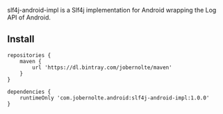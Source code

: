slf4j-android-impl is a Slf4j implementation for Android wrapping the Log API of Android.

## Install
```
repositories {
    maven {
        url 'https://dl.bintray.com/jobernolte/maven'
    }
}

dependencies {
    runtimeOnly 'com.jobernolte.android:slf4j-android-impl:1.0.0'
}

```
